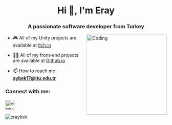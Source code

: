 <!--- [![image](https://www.linkpicture.com/q/github-header-image_3.png)](https://www.linkpicture.com/view.php?img=LPic63ca9f8324595666789563) --->
<h1 align="center">Hi 👋, I'm Eray</h1>
<h3 align="center">A passionate software developer from Turkey</h3>
<img align="right" alt="Coding" width="250" src="https://media2.giphy.com/media/bGgsc5mWoryfgKBx1u/giphy.gif?cid=ecf05e47r68m3fb4j8xfpb2e5ch4la3bfp1g5j82n2oqvys7&rid=giphy.gif&ct=g">

- 🎮 All of my Unity projects are available at [Itch.io](https://eraybek.itch.io/)
- 👨‍💻 All of my front-end projects are available at [Github.io](https://eraybek.github.io/) 

- 📫 How to reach me **aybek17@itu.edu.tr**

<h3 align="left">Connect with me:</h3>
<p align="left">
<a href="https://linkedin.com/in/eraybek" target="blank"><img align="center" src="https://raw.githubusercontent.com/rahuldkjain/github-profile-readme-generator/master/src/images/icons/Social/linked-in-alt.svg" alt="eraybek" height="30" width="30" /></a>
</p>

<!---
<h3 align="left">Languages and Tools:</h3>
<p align="left"> 
<a href="https://git-scm.com/" target="_blank" rel="noreferrer"> 
  <img src="https://www.vectorlogo.zone/logos/git-scm/git-scm-icon.svg" alt="git" width="50" height="50"/> 
</a> 
<a href="https://www.w3.org/html/" target="_blank" rel="noreferrer"> 
  <img src="https://raw.githubusercontent.com/devicons/devicon/master/icons/html5/html5-original-wordmark.svg" alt="html5" width="50" height="50"/> 
</a>
<a href="https://www.w3schools.com/css/" target="_blank" rel="noreferrer"> 
  <img src="https://raw.githubusercontent.com/devicons/devicon/master/icons/css3/css3-original-wordmark.svg" alt="css3" width="50" height="50"/> 
</a>
<a href="https://getbootstrap.com" target="_blank" rel="noreferrer"> 
  <img src="https://raw.githubusercontent.com/devicons/devicon/master/icons/bootstrap/bootstrap-plain-wordmark.svg" alt="bootstrap" width="50" height="50"/> 
</a>   
<a href="https://developer.mozilla.org/en-US/docs/Web/JavaScript" target="_blank" rel="noreferrer"> 
  <img src="https://raw.githubusercontent.com/devicons/devicon/master/icons/javascript/javascript-original.svg" alt="javascript" width="50" height="50"/> 
</a>
--->

<p><img align="center" src="https://github-readme-stats-sigma-five.vercel.app/api/top-langs/?username=eraybek&layout=compact" alt="eraybek" /></p>
